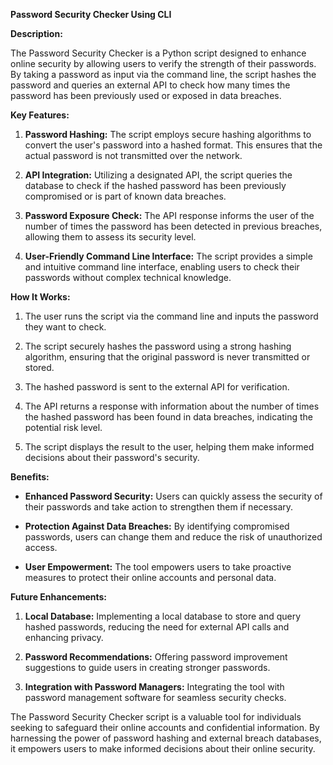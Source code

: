 **Password Security Checker Using CLI**

**Description:**

The Password Security Checker is a Python script designed to enhance online security by allowing users to verify the strength of their passwords. By taking a password as input via the command line, the script hashes the password and queries an external API to check how many times the password has been previously used or exposed in data breaches.

**Key Features:**

1. **Password Hashing:** The script employs secure hashing algorithms to convert the user's password into a hashed format. This ensures that the actual password is not transmitted over the network.

2. **API Integration:** Utilizing a designated API, the script queries the database to check if the hashed password has been previously compromised or is part of known data breaches.

3. **Password Exposure Check:** The API response informs the user of the number of times the password has been detected in previous breaches, allowing them to assess its security level.

4. **User-Friendly Command Line Interface:** The script provides a simple and intuitive command line interface, enabling users to check their passwords without complex technical knowledge.

**How It Works:**

1. The user runs the script via the command line and inputs the password they want to check.

2. The script securely hashes the password using a strong hashing algorithm, ensuring that the original password is never transmitted or stored.

3. The hashed password is sent to the external API for verification.

4. The API returns a response with information about the number of times the hashed password has been found in data breaches, indicating the potential risk level.

5. The script displays the result to the user, helping them make informed decisions about their password's security.

**Benefits:**

- **Enhanced Password Security:** Users can quickly assess the security of their passwords and take action to strengthen them if necessary.

- **Protection Against Data Breaches:** By identifying compromised passwords, users can change them and reduce the risk of unauthorized access.

- **User Empowerment:** The tool empowers users to take proactive measures to protect their online accounts and personal data.

**Future Enhancements:**

1. **Local Database:** Implementing a local database to store and query hashed passwords, reducing the need for external API calls and enhancing privacy.

2. **Password Recommendations:** Offering password improvement suggestions to guide users in creating stronger passwords.

3. **Integration with Password Managers:** Integrating the tool with password management software for seamless security checks.

The Password Security Checker script is a valuable tool for individuals seeking to safeguard their online accounts and confidential information. By harnessing the power of password hashing and external breach databases, it empowers users to make informed decisions about their online security.
